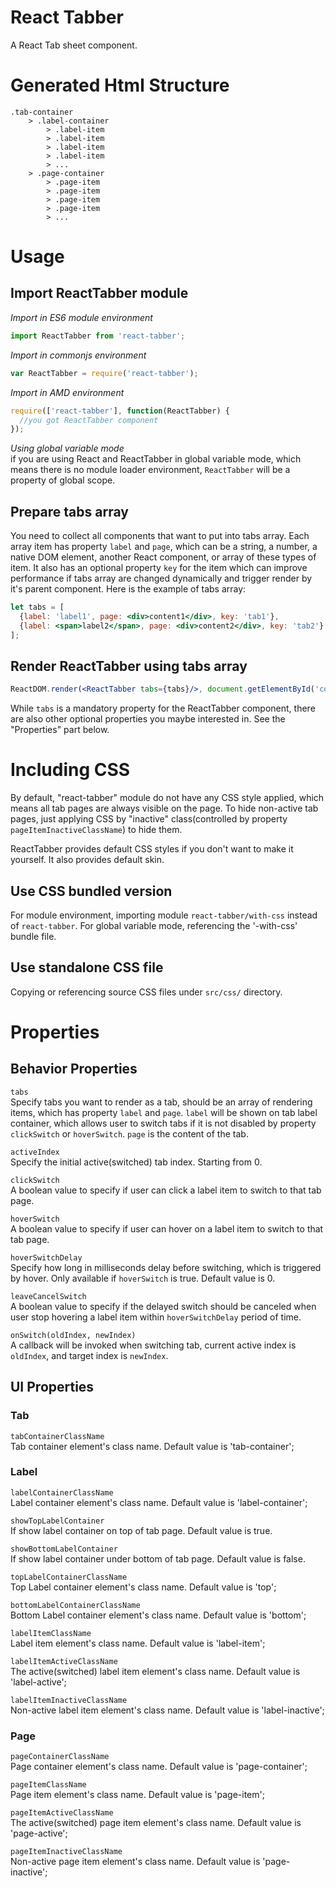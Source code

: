 # React Tabber
A React Tab sheet component.

# Generated Html Structure
```
.tab-container
    > .label-container
        > .label-item
        > .label-item
        > .label-item
        > .label-item
        > ...
    > .page-container
        > .page-item
        > .page-item
        > .page-item
        > .page-item
        > ...
```

# Usage
## Import ReactTabber module
*Import in ES6 module environment*  
```javascript
import ReactTabber from 'react-tabber';
```

*Import in commonjs environment*  
```javascript
var ReactTabber = require('react-tabber');
```

*Import in AMD environment*  
```javascript
require(['react-tabber'], function(ReactTabber) {
  //you got ReactTabber component
});
```

*Using global variable mode*  
if you are using React and ReactTabber in global variable mode, which means there is no module loader environment, `ReactTabber` will be a property of global scope.

## Prepare tabs array
You need to collect all components that want to put into tabs array.
Each array item has property `label` and `page`, which can be a string, a number, a native DOM element, another React component, or array of these types of item.
It also has an optional property `key` for the item which can improve performance if tabs array are changed dynamically and trigger render by it's parent component.
Here is the example of tabs array:
```jsx
let tabs = [
  {label: 'label1', page: <div>content1</div>, key: 'tab1'},
  {label: <span>label2</span>, page: <div>content2</div>, key: 'tab2'}
];
```

## Render ReactTabber using tabs array
```jsx
ReactDOM.render(<ReactTabber tabs={tabs}/>, document.getElementById('container'));
```
While `tabs` is a mandatory property for the ReactTabber component, there are also other optional properties you maybe interested in.
See the "Properties" part below.

# Including CSS
By default, "react-tabber" module do not have any CSS style applied, which means all tab pages are always visible on the page.
To hide non-active tab pages, just applying CSS by "inactive" class(controlled by property `pageItemInactiveClassName`) to hide them.

ReactTabber provides default CSS styles if you don't want to make it yourself. It also provides default skin.

## Use CSS bundled version
For module environment, importing module `react-tabber/with-css` instead of `react-tabber`.
For global variable mode, referencing the '-with-css' bundle file.

## Use standalone CSS file
Copying or referencing source CSS files under `src/css/` directory.

# Properties
## Behavior Properties
`tabs`  
Specify tabs you want to render as a tab, should be an array of rendering items, which has property `label` and `page`.
`label` will be shown on tab label container, which allows user to switch tabs if it is not disabled by property `clickSwitch` or `hoverSwitch`.
`page` is the content of the tab.

`activeIndex`  
Specify the initial active(switched) tab index. Starting from 0.

`clickSwitch`  
A boolean value to specify if user can click a label item to switch to that tab page.

`hoverSwitch`  
A boolean value to specify if user can hover on a label item to switch to that tab page.

`hoverSwitchDelay`  
Specify how long in milliseconds delay before switching, which is triggered by hover. Only available if `hoverSwitch` is true. Default value is 0.

`leaveCancelSwitch`  
A boolean value to specify if the delayed switch should be canceled when user stop hovering a label item within `hoverSwitchDelay` period of time.

`onSwitch(oldIndex, newIndex)`  
A callback will be invoked when switching tab, current active index is `oldIndex`, and target index is `newIndex`.

## UI Properties
### Tab
`tabContainerClassName`  
Tab container element's class name. Default value is 'tab-container';

### Label
`labelContainerClassName`  
Label container element's class name. Default value is 'label-container';

`showTopLabelContainer`  
If show label container on top of tab page. Default value is true.

`showBottomLabelContainer`  
If show label container under bottom of tab page. Default value is false.

`topLabelContainerClassName`  
Top Label container element's class name. Default value is 'top';

`bottomLabelContainerClassName`  
Bottom Label container element's class name. Default value is 'bottom';

`labelItemClassName`  
Label item element's class name. Default value is 'label-item';

`labelItemActiveClassName`  
The active(switched) label item element's class name. Default value is 'label-active';

`labelItemInactiveClassName`  
Non-active label item element's class name. Default value is 'label-inactive';

### Page
`pageContainerClassName`  
Page container element's class name. Default value is 'page-container';

`pageItemClassName`  
Page item element's class name. Default value is 'page-item';

`pageItemActiveClassName`  
The active(switched) page item element's class name. Default value is 'page-active';

`pageItemInactiveClassName`  
Non-active page item element's class name. Default value is 'page-inactive';
